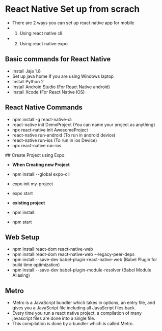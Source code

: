 # React Native Set up from scrach
- There are 2 ways you can set up react native app for mobile
- 1. Using react native cli
- 2. Using react native expo

## Basic commands for React Native
- Install Jaja 1.8
- Set up java home if you are using Windows laptop
- Install Python 2
- Install Android Studio (For React Native android)
- Install Xcode (For React Native IOS)

## React Native Commands
- npm install -g react-native-cli
- react-native init DemoProject (You can name your project as anything)
- npx react-native init AwesomeProject
- react-native run-android (To run in android device)
- react-native run-ios (To run in ios Device)
- npx react-native run-ios

## Create Project using Expo
- **When Creating new Project**
- npm install --global expo-cli
- expo init my-project
- expo start

- **existing project**
- npm install
- npm start

## Web Setup
- npm install react-dom react-native-web
- npm install react-dom react-native-web --legacy-peer-deps
- npm install --save-dev babel-plugin-react-native-web (Babel Plugin for build time optimization)
- npm install --save-dev babel-plugin-module-resolver  (Babel Module Aliasing)

## Metro
- Metro is a JavaScript bundler which takes in options, an entry file, and gives you a JavaScript file including all JavaScript files back. 
- Every time you run a react native project, a compilation of many javascript files are done into a single file. 
- This compilation is done by a bundler which is called Metro.


